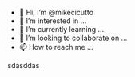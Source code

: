 - 👋 Hi, I’m @mikecicutto
- 👀 I’m interested in ...
- 🌱 I’m currently learning ...
- 💞️ I’m looking to collaborate on ...
- 📫 How to reach me ...

<!---
mikecicutto/mikecicutto is a ✨ special ✨ repository because its `README.md` (this file) appears on your GitHub profile.
You can click the Preview link to take a look at your changes.
--->


sdasddas
